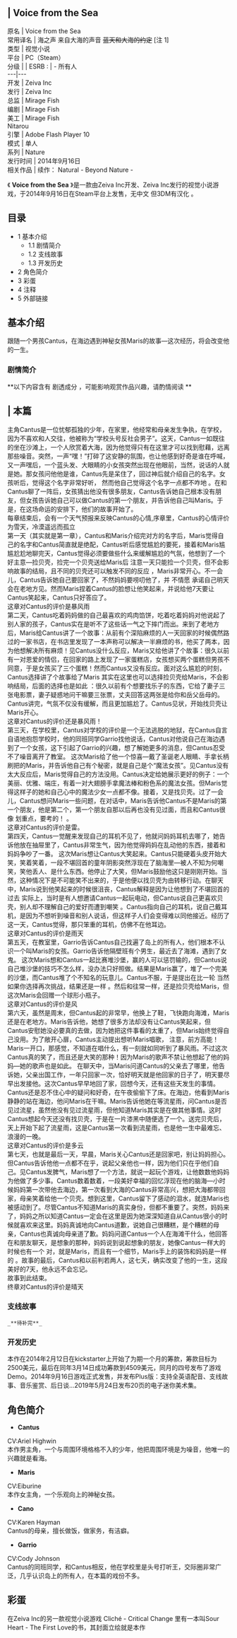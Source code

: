 |  Voice from the Sea  
---  
原名  |  Voice from the Sea   
常用译名  |  海之声  来自大海的声音  ~~蓝天和大海的约定~~ [注 1]   
类型  |  视觉小说   
平台  |  PC（Steam）   
分级  |  |  ESRB  :  |  \- 所有人   
---|---  
开发  |  Zeiva Inc   
发行  |  Zeiva Inc   
总监  |  Mirage Fish   
编剧  |  Mirage Fish   
美工  |  Mirage Fish   
Nitarou  
引擎  |  Adobe Flash Player 10   
模式  |  单人   
系列  |  Nature   
发行时间  |  2014年9月16日   
相关作品  |  续作：  Natural - Beyond Nature -   
  
《 **Voice from the Sea** 》是一款由Zeiva Inc开发、Zeiva
Inc发行的视觉小说游戏，于2014年9月16日在Steam平台上发售，无中文  但3DM有汉化  。

##  目录

  * 1  基本介绍 
    * 1.1  剧情简介 
    * 1.2  支线故事 
    * 1.3  开发历史 
  * 2  角色简介 
  * 3  彩蛋 
  * 4  注释 
  * 5  外部链接 

##  基本介绍

跟随一个男孩Cantus，在海边遇到神秘女孩Maris的故事—这次经历，将会改变他的一生。

###  剧情简介

**以下内容含有 剧透成分  ，可能影响观赏作品兴趣，请酌情阅读 **

|  本篇  
---  
主角Cantus是一位忧郁孤独的少年，在家里，他经常和母亲发生争执，在学校，因为不喜欢和人交往，他被称为“学校头号反社会男子”。这天，Cantus一如既往的坐在沙滩上，一个人欣赏着大海，因为他觉得只有在这里才可以找到慰藉，远离那些噪音。突然，一声“嘿！”打碎了这安静的氛围，也让他感到好奇是谁在呼喊，又一声嘿后，一个蓝头发、大眼睛的小女孩突然出现在他眼前，当然，说话的人就是她。那女孩问他他是谁，Cantus先是呆住了，回过神后就介绍自己的名字。女孩听后，觉得这个名字非常好听，
然而他自己觉得这个名字一点都不咋地
。在和Cantus聊了一阵后，女孩猜出他没有很多朋友，Cantus告诉她自己根本没有朋友，但女孩告诉她自己可以做Cantus的第一个朋友，并告诉他自己叫Maris。于是，在这场命运的安排下，他们的故事开始了。
</br> 每章结束后，会有一个天气预报来反映Cantus的心情,序章里，Cantus的心情评价为雪天，冷漠遥远而孤立 </br>
第一天（其实就是第一章），Cantus和Maris介绍完对方的名字后，Maris觉得自己的名字和Cantus简直就是绝配，Cantus听后感觉尴尬的要死，接着和Maris尴尴尬尬地聊完天，Cantus觉得必须要做些什么来缓解尴尬的气氛，他想到了一个好主意—捡贝壳，捡完一个贝壳送给Maris后
注意一天只能捡一个贝壳，但不会影响故事的结局，且不同的贝壳还可以触发不同的反应
，Maris非常开心。不一会儿，Cantus告诉她自己要回家了，不然妈妈要唠叨他了，并  不情愿
承诺自己明天会在老地方见。然而Maris捏着Cantus的脸想让他笑起来，并说给他7天要让Cantus笑起来，Cantus只好答应了。 </br>
这章对Cantus的评价是暴风雨 </br>
第二天，Cantus吃着妈妈做的自己最喜欢的鸡肉馅饼，吃着吃着妈妈对他说起了别人家的孩子，Cantus实在是听不了这些话一气之下摔门而出。来到了老地方后，Maris给Cantus讲了一个故事：从前有个深陷麻烦的人一天回家的时候偶然路过的一家书店，在书店里发现了一本声称可以解决一半麻烦的书，他买了两本，因为他想解决所有麻烦！见Cantus没什么反应，Maris又给他讲了个故事：很久以前有一对恩爱的情侣，在回家的路上发现了一家蛋糕店，女孩想买两个蛋糕但男孩不同意，于是女孩买了三个蛋糕！然而Cantus又没有反应。面对这么尴尬的时刻，Cantus选择讲了个故事给了Maris
其实在这里也可以选择捡贝壳给Maris，不会影响结局，后面的选择也是如此
：很久以前有个想要找乐子的东西，它给了妻子三张电影票，妻子疑惑地问干嘛要三张票，丈夫回答这两张是给你和岳父岳母的。Cantus讲完，气氛不仅没有缓解，而且更加尴尬了。Cantus见状，开始找贝壳让Maris开心。
</br> 这章对Cantus的评价还是暴风雨！  </br>
第三天，在学校里，Cantus对学校的评价是一个无法逃脱的地狱，在Cantus自言自语地抱怨学校时，他的同班同学Garrio找他说话，Cantus对他说自己在海边遇到了一个女孩，这下引起了Garrio的兴趣，想了解她更多的消息，但Cantus忍受不了噪音离开了教室。
这次Maris给了他一个惊喜—戴了圣诞老人眼睛、手拿长柄刷把的Maris，并告诉他自己有个秘密，就是自己是个“魔法女孩”。见Cantus没有太大反应后，Maris觉得自己的方法没用。Cantus决定给她展示更好的例子：一个美丽、优雅、端庄，有着一对大翅膀手拿魔法棒和粉色系的魔法女孩。但Maris觉得这样子的她和自己心中的魔法少女一点都不像。接着，又是找贝壳。过了一会儿，Cantus想问Maris一些问题，在对话中，Maris告诉他Cantus不是Maris的第一个朋友，他是第二个，第一个朋友自那以后再也没有见过面，而且和Cantus很像
划重点，要考的！  。 </br> 这章对Cantus的评价是雷。 </br>
第四天，Cantus一觉醒来发现自己的耳机不见了，他就问妈妈耳机去哪了，她告诉他放在抽屉里了，Cantus非常生气，因为他觉得妈妈在乱动他的东西，接着和妈妈争吵了一番。
这次Maris想让Cantus大笑起来。Cantus只能硬着头皮开始大笑，笑着笑着，一段不堪回首的童年阴影突然浮现在了脑海里—被人不知为何嘲笑，笑他丢人、是什么东西。他停止了大笑，但Maris鼓励他这只是刚刚开始。当然，这种情况下是不可能笑不出来的，于是他便以找贝壳为由转移行动。在聊天中，Maris说到他笑起来的时候很沮丧，Cantus解释是因为让他想到了不堪回首的过去
实际上，当时是有人想邀请Cantus一起玩电动，但Cantus说自己更喜欢贝壳，别人却不理解自己的爱好而遭到嘲笑
。Cantus指向自己的耳机，说自己戴耳机，是因为不想听到噪音和别人说话，但这样子人们会变得难以同他接近。经历了这一天，Cantus觉得，那只笨重的耳机，仿佛不在他耳边。
</br> 这章对Cantus的评价是雨天 </br>
第五天，在教室里，Garrio告诉Cantus自己找遍了岛上的所有人，他们根本不认识一个叫Maris的女孩。Garrio告诉他隔壁班有个男生，最近去了海滩，遇到了女鬼。
这次Maris想和Cantus一起比赛堆沙堡，赢的人可以惩罚输的，但Cantus说自己堆沙堡的技巧不怎么样，没办法只好照做。结果是Maris赢了，堆了一个完美的沙堡，而Cantus堆了个不知名的玩意儿。Cantus不服，于是提出在比一轮
当然如果你选择再次挑战，结果还是一样  。然后和往常一样，还是捡贝壳给Maris，但这次Maris会回赠一个球形小瓶子。 </br>
这章对Cantus的评价是风 </br>
第六天，虽然是周末，但Cantus起的非常早，他换上了鞋，飞快跑向海滩，Maris还是在老地方。Maris告诉他，她想了很多方法却没有让Cantus笑起来，但Cantus安慰她没必要真的去做，因为她把这件事看的太重了，但Maris始终觉得自己没用。为了敞开心扉，Cantus主动提出想听Maris唱歌，
注意，前方高能！
Maris一开口，那感觉，不知道在唱什么，有一刻就如同听到了暴风雨。不过这次Cantus真的笑了，而且还是大笑的那种！因为Maris的歌声不禁让他想起了他的妈妈—她的歌声也是如此。
在聊天中，当Maris问道Cantus的父亲去了哪里，他告诉她，父亲出国工作，一年只回家一次，恰好明天就是他回家的日子了，明天要尽早出发接他。这次Cantus早早地回了家，回想今天，还有这些天发生的事情。Cantus还是忍不住心中的疑问和好奇，在午夜偷偷下了床。在海边，他看到Maris静静的站在海边，他问Maris在干嘛。Maris告诉他她在等流星雨，问Cantus是否见过流星，虽然他没有见过流星雨，但他知道Maris其实是在做其他事情。这时Cantus想起今天还没有找贝壳，于是在一片漆黑中随便选了一个。送完贝壳后，天上开始下起了流星雨，这是Cantus第一次看到流星雨，也是他一生中最难忘、浪漫的一晚。
</br> 这章对Cantus的评价是多云 </br>
第七天，也就是最后一天，早晨，Maris关心Cantus还是回家吧，别让妈妈担心。但Cantus告诉他他一点都不在乎，说起父亲他也一样，因为他们只在乎他们自己。见Cantus发脾气，Maris想了一个方法，就说一起玩个游戏，让他数数他妈妈为他做了多少事。Cantus数着数着，一段美好幸福的回忆浮现在他的脑海—小时候妈妈第一次带他去海边，第一次看到大海的Cantus非常高兴，想把大海都带回家，母亲笑着给他一个贝壳。想到这里，Cantus留下了感动的泪水，就连Maris也被感动到了。尽管Cantus不知道Maris的真实身份，但都不重要了。突然，妈妈来了，妈妈之所以知道Cantus一定会在这里是因为她深深知道自从Cantus很小的时候就喜欢来这里。妈妈真诚地向Cantus道歉，说她自己很糟糕，是个糟糕的母亲，Cantus也真诚向母亲道了歉。妈妈问道Cantus一个人在海滩干什么，他回答在和朋友聊天，是想象的那种，妈妈说到说起想象的朋友，她像Cantus一样大的时候也有一个
对，就是Maris，而且有一个细节，Maris手上的装饰和妈妈是一样的
。故事的最后，Cantus和以前判若两人，这七天，确实改变了他的一生，这段美好的7天，他永远不会忘记。 </br> 故事到此结束。 </br>
终章对Cantus的评价是晴天 </br>  
  
###  支线故事

    
    
    _**待补完**_
    

###  开发历史

本作在2014年2月12日在kickstarter上开始了为期一个月的筹款，筹款目标为2500美元，最后在同年3月14日成功筹款到4509美元，同月的四号发布了游戏Demo。2014年9月16日游戏正式发售，并发布Plus版：支持全英语配音、支线故事、音乐鉴赏、后日谈...2019年5月24日发布20页的电子迷你美术集。

##  角色简介

  * **Cantus**

CV:Ariel Highwin  
本作男主角，一个与周围环境格格不入的少年，他把周围环境是为噪音，他唯一的兴趣就是看海。

  * **Maris**

CV:Eiburine  
本作女主角，一个乐观向上的神秘女孩。

  * **Cano**

CV:Karen Hayman  
Cantus的母亲，擅长做饭，做家务，有洁癖。

  * **Garrio**

CV:Cody Johnson  
Cantus的同班同学，和Cantus相反，他在学校里是头号打听王，交际圈非常广泛，几乎认识岛上的所有人，在本篇的戏份不多。

##  彩蛋

在Zeiva Inc的另一款视觉小说游戏  Cliché - Critical Change  里有一本叫Sour Heart - The First
Love的书，其封面立绘就是本作
